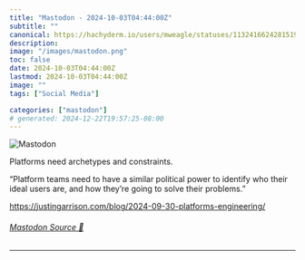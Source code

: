```yaml
---
title: "Mastodon - 2024-10-03T04:44:00Z"
subtitle: ""
canonical: https://hachyderm.io/users/mweagle/statuses/113241662428151977
description:
image: "/images/mastodon.png"
toc: false
date: 2024-10-03T04:44:00Z
lastmod: 2024-10-03T04:44:00Z
image: ""
tags: ["Social Media"]

categories: ["mastodon"]
# generated: 2024-12-22T19:57:25-08:00
---
```

![Mastodon](/images/mastodon.png)

<p>Platforms need archetypes and constraints. </p><p>“Platform teams need to have a similar political power to identify who their ideal users are, and how they’re going to solve their problems.”</p><p><a href="https://justingarrison.com/blog/2024-09-30-platforms-engineering/" target="_blank" rel="nofollow noopener noreferrer" translate="no"><span class="invisible">https://</span><span class="ellipsis">justingarrison.com/blog/2024-0</span><span class="invisible">9-30-platforms-engineering/</span></a></p>


###### [Mastodon Source 🐘](https://hachyderm.io/@mweagle/113241662428151977)

___

